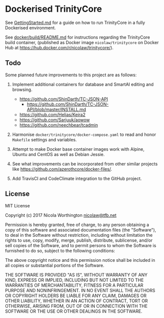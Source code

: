 # Dockerised TrinityCore

See [GettingStarted.md](GettingStarted.md) for a guide on how to run TrinityCore
in a fully Dockerised environment.

See [docker/build/README.md](docker/build/README.md) for instructions regarding
the TrinityCore build container, (published as Docker image
`nicolaw/trinitycore` on Docker Hub at
https://hub.docker.com/r/nicolaw/trinitycore/).


## Todo

Some planned future improvements to this project are as follows:

  1. Implement additional containers for database and SmartAI editing and
     browsing.

      * https://github.com/ShinDarth/TC-JSON-API
        * https://github.com/ShinDarth/TC-JSON-API/blob/master/INSTALL.md
      * https://github.com/Helias/Keira2
      * https://github.com/Sarjuuk/aowow
      * https://github.com/neechbear/tcadmin

  2. Harmonise `docker/trinitycore/docker-compose.yaml` to read and honor
     `Makefile` settings and variables.

  3. Attempt to make Docker base container images work with Alpine, Ubuntu and
     CentOS as well as Debian Jessie.

  4. See what improvements can be incorporated from other similar projects like
     https://github.com/azerothcore/docker-files/.

  5. Add TravisCI and CodeClimate integration to the GitHub project.


## License

MIT License

Copyright (c) 2017 Nicola Worthington <nicolaw@tfb.net>

Permission is hereby granted, free of charge, to any person obtaining a copy
of this software and associated documentation files (the "Software"), to deal
in the Software without restriction, including without limitation the rights
to use, copy, modify, merge, publish, distribute, sublicense, and/or sell
copies of the Software, and to permit persons to whom the Software is
furnished to do so, subject to the following conditions:

The above copyright notice and this permission notice shall be included in all
copies or substantial portions of the Software.

THE SOFTWARE IS PROVIDED "AS IS", WITHOUT WARRANTY OF ANY KIND, EXPRESS OR
IMPLIED, INCLUDING BUT NOT LIMITED TO THE WARRANTIES OF MERCHANTABILITY,
FITNESS FOR A PARTICULAR PURPOSE AND NONINFRINGEMENT. IN NO EVENT SHALL THE
AUTHORS OR COPYRIGHT HOLDERS BE LIABLE FOR ANY CLAIM, DAMAGES OR OTHER
LIABILITY, WHETHER IN AN ACTION OF CONTRACT, TORT OR OTHERWISE, ARISING FROM,
OUT OF OR IN CONNECTION WITH THE SOFTWARE OR THE USE OR OTHER DEALINGS IN THE
SOFTWARE.

